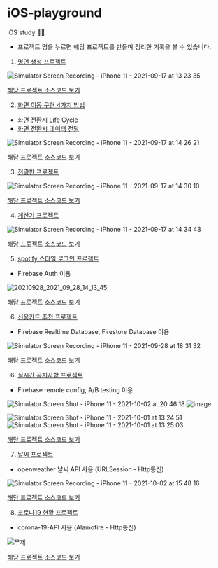 # iOS-playground
iOS study 👩‍💻
* 프로젝트 명을 누르면 해당 프로젝트를 만들며 정리한 기록을 볼 수 있습니다.

1. [명언 생성 프로젝트](https://yesiamnahee.tistory.com/114?category=886482)

![Simulator Screen Recording - iPhone 11 - 2021-09-17 at 13 23 35](https://user-images.githubusercontent.com/53509789/133731373-1082be73-ac2e-40d2-bfd2-eb8223295631.gif)

[해당 프로젝트 소스코드 보기](https://github.com/k-nh/iOS-playground/tree/master/QuotesGenerator)


2. [화면 이동 구현 4가지 방법](https://yesiamnahee.tistory.com/110?category=886482)
+ [화면 전환시 Life Cycle](https://yesiamnahee.tistory.com/111?category=886482)
+ [화면 전환시 데이터 전달](https://yesiamnahee.tistory.com/112?category=886482)

![Simulator Screen Recording - iPhone 11 - 2021-09-17 at 14 26 21](https://user-images.githubusercontent.com/53509789/133732286-dd6b4362-c8ed-4b4f-aac7-c2149a11fd3c.gif)

[해당 프로젝트 소스코드 보기](https://github.com/k-nh/iOS-playground/tree/master/ScreenTransitionExample)


3. [전광판 프로젝트](https://yesiamnahee.tistory.com/115)

![Simulator Screen Recording - iPhone 11 - 2021-09-17 at 14 30 10](https://user-images.githubusercontent.com/53509789/133731321-72b97a4d-f8ed-48c1-9e32-bd42eb16e604.gif)

[해당 프로젝트 소스코드 보기](https://github.com/k-nh/iOS-playground/tree/master/LedBoard)


4. [계산기 프로젝트](https://yesiamnahee.tistory.com/116)

![Simulator Screen Recording - iPhone 11 - 2021-09-17 at 14 34 43](https://user-images.githubusercontent.com/53509789/133731244-e6e90aa6-ab08-425d-9b3a-1e9476d536ba.gif)

[해당 프로젝트 소스코드 보기](https://github.com/k-nh/iOS-playground/tree/master/Calculator)


5. [spotify 스타일 로그인 프로젝트](https://yesiamnahee.tistory.com/117)
- Firebase Auth 이용

![20210928_2021_09_28_14_13_45](https://user-images.githubusercontent.com/53509789/135060521-e6419a06-9185-45fa-bfe3-a805aea1c943.gif)

[해당 프로젝트 소스코드 보기](https://github.com/k-nh/iOS-playground/tree/master/LoginProject)


6. [신용카드 추천 프로젝트](https://yesiamnahee.tistory.com/118)
- Firebase Realtime Database, Firestore Database 이용

![Simulator Screen Recording - iPhone 11 - 2021-09-28 at 18 31 32](https://user-images.githubusercontent.com/53509789/135062420-8d227241-0664-4b75-b3f4-37fc9dd06176.gif)

[해당 프로젝트 소스코드 보기](https://github.com/k-nh/iOS-playground/tree/master/CreditCardRecommendList)

6. [실시간 공지사항 프로젝트](https://yesiamnahee.tistory.com/124?category=886482)
- Firebase remote config, A/B testing 이용

![Simulator Screen Shot - iPhone 11 - 2021-10-02 at 20 46 18](https://user-images.githubusercontent.com/53509789/135714767-d26d7433-9827-43c2-b36a-0ce0da4b3681.png) ![image](https://user-images.githubusercontent.com/53509789/135714771-cc16c0c5-231f-487c-9f94-bf922c53a2ca.png)


![Simulator Screen Shot - iPhone 11 - 2021-10-01 at 13 24 51](https://user-images.githubusercontent.com/53509789/135714244-221e94f6-b27e-465a-a18c-1e5688b3ede3.png) ![Simulator Screen Shot - iPhone 11 - 2021-10-01 at 13 25 03](https://user-images.githubusercontent.com/53509789/135714247-d90874b2-f5e9-4ea9-a002-28e9a2623c93.png)


[해당 프로젝트 소스코드 보기](https://github.com/k-nh/iOS-playground/tree/master/Notice)


7. [날씨 프로젝트](https://yesiamnahee.tistory.com/127)
- openweather 날씨 API 사용 (URLSession - Http통신)

![Simulator Screen Recording - iPhone 11 - 2021-10-02 at 15 48 16](https://user-images.githubusercontent.com/53509789/135713576-3215b4a2-699c-4cbe-b84a-9c137cb2889d.gif)


[해당 프로젝트 소스코드 보기](https://github.com/k-nh/iOS-playground/tree/master/Weather)


8. [코로나19 현황 프로젝트](https://yesiamnahee.tistory.com/128)
- corona-19-API 사용 (Alamofire - Http통신)

![무제](https://user-images.githubusercontent.com/53509789/135713595-7eef5e09-7d30-4130-bd4f-fca64c1d2e64.gif)

[해당 프로젝트 소스코드 보기](https://github.com/k-nh/iOS-playground/tree/master/Covid19)
